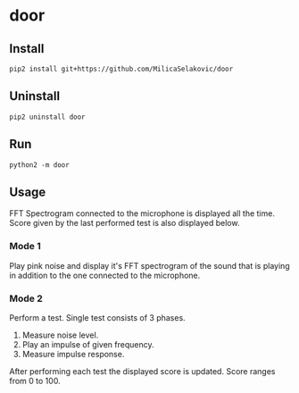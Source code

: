 # door

## Install

```
pip2 install git+https://github.com/MilicaSelakovic/door
```

## Uninstall

```
pip2 uninstall door
```

## Run

```
python2 -m door
```

## Usage

FFT Spectrogram connected to the microphone is displayed all the time. 
Score given by the last performed test is also displayed below.

### Mode 1
Play pink noise and display it's FFT spectrogram of the sound that is playing 
in addition to the one connected to the microphone.
 
 ### Mode 2
 Perform a test. Single test consists of 3 phases.
 
 1. Measure noise level.
 2. Play an impulse of given frequency.
 3. Measure impulse response.
 
 After performing each test the displayed score is updated. Score ranges from 0 to 100.